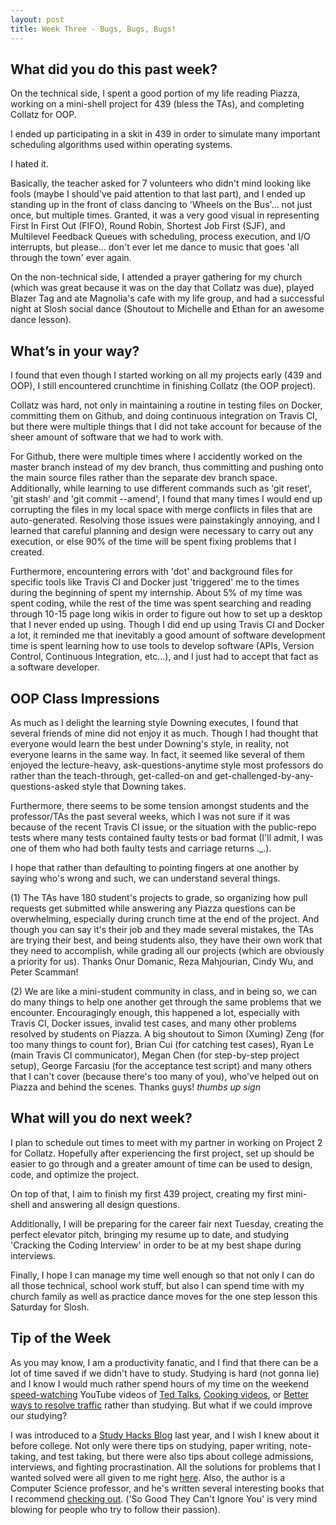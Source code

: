 ```yaml
---
layout: post
title: Week Three - Bugs, Bugs, Bugs!
---
```


What did you do this past week?
------
On the technical side, I spent a good portion of my life reading Piazza, working on a mini-shell project for 439 (bless the TAs), and completing Collatz for OOP.

I ended up participating in a skit in 439 in order to simulate many important scheduling algorithms used within operating systems.

I hated it.

Basically, the teacher asked for 7 volunteers who didn't mind looking like fools (maybe I should've paid attention to that last part), and I ended up standing up in the front of class dancing to 'Wheels on the Bus'... not just once, but multiple times. Granted, it was a very good visual in representing First In First Out (FIFO), Round Robin, Shortest Job First (SJF), and Multilevel Feedback Queues with scheduling, process execution, and I/O interrupts, but please... don't ever let me dance to music that goes 'all through the town' ever again.  

On the non-technical side, I attended a prayer gathering for my church (which was great because it was on the day that Collatz was due), played Blazer Tag and ate Magnolia's cafe with my life group, and had a successful night at Slosh social dance (Shoutout to Michelle and Ethan for an awesome dance lesson).


What’s in your way?
------
I found that even though I started working on all my projects early (439 and OOP), I still encountered crunchtime in finishing Collatz (the OOP project).

Collatz was hard, not only in maintaining a routine in testing files on Docker, committing them on Github, and doing continuous integration on Travis CI, but there were multiple things that I did not take account for because of the sheer amount of software that we had to work with.

For Github, there were multiple times where I accidently worked on the master branch instead of my dev branch, thus committing and pushing onto the main source files rather than the separate dev branch space. Additionally, while learning to use different commands such as 'git reset', 'git stash' and 'git commit --amend', I found that many times I would end up corrupting the files in my local space with merge conflicts in files that are auto-generated. Resolving those issues were painstakingly annoying, and I learned that careful planning and design were necessary to carry out any execution, or else 90% of the time will be spent fixing problems that I created.

Furthermore, encountering errors with 'dot' and background files for specific tools like Travis CI and Docker just 'triggered' me to the times during the beginning of spent my internship. About 5% of my time was spent coding, while the rest of the time was spent searching and reading through 10-15 page long wikis in order to figure out how to set up a desktop that I never ended up using. Though I did end up using Travis CI and Docker a lot, it reminded me that inevitably a good amount of software development time is spent learning how to use tools to develop software (APIs, Version Control, Continuous Integration, etc...), and I just had to accept that fact as a software developer.


OOP Class Impressions
------
As much as I delight the learning style Downing executes, I found that several friends of mine did not enjoy it as much. Though I had thought that everyone would learn the best under Downing's style, in reality, not everyone learns in the same way. In fact, it seemed like several of them enjoyed the lecture-heavy, ask-questions-anytime style most professors do rather than the teach-through, get-called-on and get-challenged-by-any-questions-asked style that Downing takes.

Furthermore, there seems to be some tension amongst students and the professor/TAs the past several weeks, which I was not sure if it was because of the recent Travis CI issue, or the situation with the public-repo tests where many tests contained faulty tests or bad format (I'll admit, I was one of them who had both faulty tests and carriage returns ._.).

I hope that rather than defaulting to pointing fingers at one another by saying who's wrong and such, we can understand several things.

(1) The TAs have 180 student's projects to grade, so organizing how pull requests get submitted while answering any Piazza questions can be overwhelming, especially during crunch time at the end of the project. And though you can say it's their job and they made several mistakes, the TAs are trying their best, and being students also, they have their own work that they need to accomplish, while grading all our projects (which are obviously a priority for us). Thanks Onur Domanic, Reza Mahjourian, Cindy Wu, and Peter Scamman!

(2) We are like a mini-student community in class, and in being so, we can do many things to help one another get through the same problems that we encounter. Encouragingly enough, this happened a lot, especially with Travis CI, Docker issues, invalid test cases, and many other problems resolved by students on Piazza. A big shoutout to Simon (Xuming) Zeng (for too many things to count for), Brian Cui (for catching test cases), Ryan Le (main Travis CI communicator), Megan Chen (for step-by-step project setup), George Farcasiu (for the acceptance test script) and many others that I can't cover (because there's too many of you), who've helped out on Piazza and behind the scenes. Thanks guys! *thumbs up sign*


What will you do next week?
------
I plan to schedule out times to meet with my partner in working on Project 2 for Collatz. Hopefully after experiencing the first project, set up should be easier to go through and a greater amount of time can be used to design, code, and optimize the project.

On top of that, I aim to finish my first 439 project, creating my first mini-shell and answering all design questions.

Additionally, I will be preparing for the career fair next Tuesday, creating the perfect elevator pitch, bringing my resume up to date, and studying 'Cracking the Coding Interview' in order to be at my best shape during interviews.

Finally, I hope I can manage my time well enough so that not only I can do all those technical, school work stuff, but also I can spend time with my church family as well as practice dance moves for the one step lesson this Saturday for Slosh.


Tip of the Week
------
As you may know, I am a productivity fanatic, and I find that there can be a lot of time saved if we didn't have to study. Studying is hard (not gonna lie) and I know I would much rather spend hours of my time on the weekend [speed-watching](https://chrome.google.com/webstore/detail/video-speed-controller/nffaoalbilbmmfgbnbgppjihopabppdk) YouTube videos of [Ted Talks](https://www.youtube.com/watch?v=eIho2S0ZahI), [Cooking videos](https://youtu.be/eQgIwwKmjdo), or [Better ways to resolve traffic](https://www.youtube.com/watch?v=iHzzSao6ypE) rather than studying. But what if we could improve our studying?

I was introduced to a [Study Hacks Blog](http://calnewport.com/blog/archive/) last year, and I wish I knew about it before college. Not only were there tips on studying, paper writing, note-taking, and test taking, but there were also tips about college admissions, interviews, and fighting procrastination. All the solutions for problems that I wanted solved were all given to me right [here](http://calnewport.com/blog/category/tips-time-management-scheduling-productivity/). Also, the author is a Computer Science professor, and he's written several interesting books that I recommend [checking out](http://calnewport.com/books/). ('So Good They Can't Ignore You' is very mind blowing for people who try to follow their passion).


